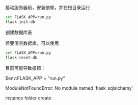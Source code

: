 启动服务器前，安装依赖，并在根目录运行
```bash
set FLASK_APP=run.py
flask init-db
```
创建数据库表

若要清空数据库，可以使用
```bash
set FLASK_APP=run.py
flask reset-db
```

目前可能导致报错：

$env:FLASK_APP = "run.py"

ModuleNotFoundError: No module named 'flask_sqlalchemy'

instance folder create


